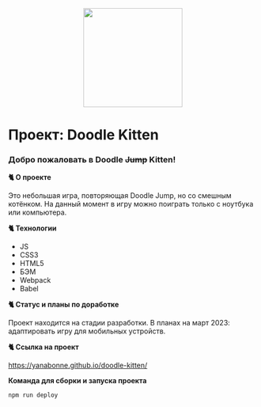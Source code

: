 <div align="center">
  <img src="https://media.giphy.com/media/117IVXpuqIITx6/giphy.gif" width="200"/>
</div>

# Проект: Doodle Kitten

### Добро пожаловать в Doodle ~~Jump~~ Kitten!

**:cat2: О проекте**

Это небольшая игра, повторяющая Doodle Jump, но со смешным котёнком. На данный момент в игру можно поиграть только с ноутбука или компьютера.

**:cat2: Технологии**

- JS
- CSS3
- HTML5
- БЭМ
- Webpack
- Babel

**:cat2: Статус и планы по доработке**

Проект находится на стадии разработки. В планах на март 2023: адаптировать игру для мобильных устройств.

**:cat2: Ссылка на проект**

https://yanabonne.github.io/doodle-kitten/

**Команда для сборки и запуска проекта**

```
npm run deploy
```
